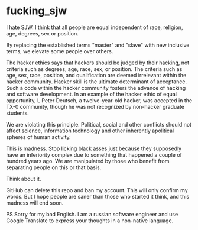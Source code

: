 # fucking_sjw
I hate SJW. I think that all people are equal independent of race, religion, age,
degrees, sex or position.

By replacing the established terms "master" and "slave" with new inclusive terms, we
elevate some people over others.

The hacker ethics says that hackers should be judged by their hacking, not criteria such
as degrees, age, race, sex, or position. The criteria such as age, sex, race, position,
and qualification are deemed irrelevant within the hacker community. Hacker skill is the
ultimate determinant of acceptance. Such a code within the hacker community fosters the
advance of hacking and software development. In an example of the hacker ethic of equal
opportunity, L Peter Deutsch, a twelve-year-old hacker, was accepted in the TX-0
community, though he was not recognized by non-hacker graduate students.

We are violating this principle. Political, social and other conflicts should not affect
science, information technology and other inherently apolitical spheres of human activity.

This is madness. Stop licking black asses just because they supposedly have an
inferiority complex due to something that happened a couple of hundred years ago. We are
manipulated by those who benefit from separating people on this or that basis.

Think about it.

GitHub can delete this repo and ban my account. This will only confirm my words. But I
hope people are saner than those who started it think, and this madness will end soon.

PS Sorry for my bad English. I am a russian software engineer and use Google Translate to
express your thoughts in a non-native language.
